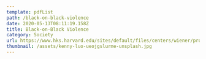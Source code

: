 ```yaml
---
template: pdfList
path: /black-on-black-violence
date: 2020-05-13T08:11:19.158Z
title: Black-on-Black Violence
category: Society
url: https://www.hks.harvard.edu/sites/default/files/centers/wiener/programs/pcj/files/PoliceandPublicDiscourseBlackonBlackViolence.pdf
thumbnail: /assets/kenny-luo-ueojgslurme-unsplash.jpg
---
```


